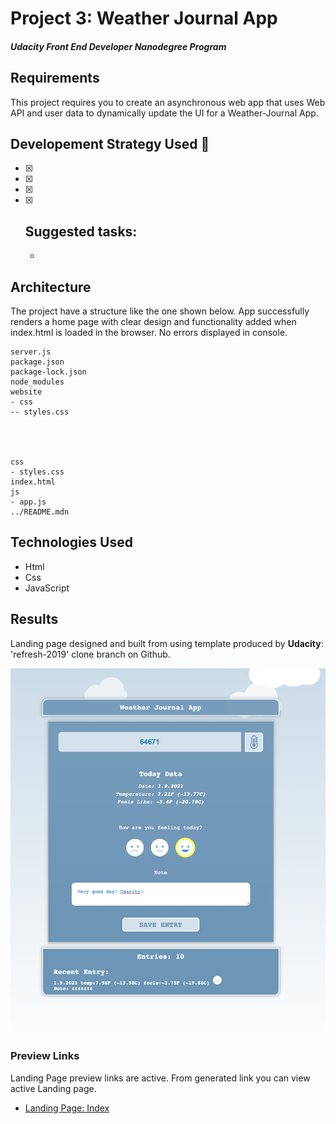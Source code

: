# Project 3: Weather Journal App
##### Udacity Front End Developer Nanodegree Program


## Requirements
This project requires you to create an asynchronous web app that uses Web API and user data to dynamically update the UI for a Weather-Journal App.


## Developement Strategy Used :speech_balloon:
- [x] 
- [x] 
- [x] 

- [x] Suggested tasks:
    - 
    - 
    

## Architecture
The project have a structure like the one shown below. App successfully renders a home page with clear design and functionality added when index.html is loaded in the browser. No errors displayed in console.


```
server.js
package.json
package-lock.json
node_modules
website
- css
-- styles.css




css
- styles.css    
index.html
js
- app.js
../README.mdn
```

## Technologies Used
- Html
- Css
- JavaScript



## Results
Landing page designed and built from using template produced by **Udacity**: 'refresh-2019' clone branch on Github.


![](images/weather_app.png)

### Preview Links
Landing Page preview links are active. From generated link you can view active Landing page.

- [Landing Page: Index](https://mindaugas-karla.github.io/Front-End-Web-Developer-Nanodegree/project-2-landing-page/landing_page/index.html)
